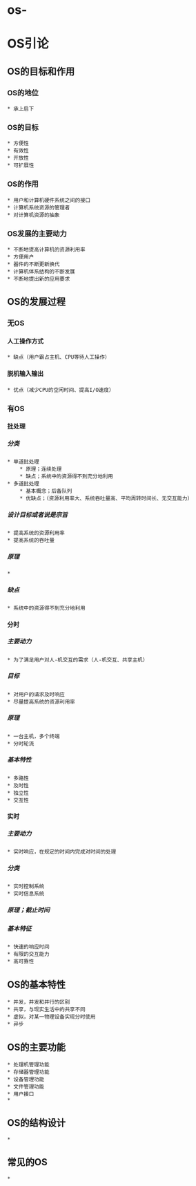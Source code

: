 # os-

# OS引论

## OS的目标和作用
### OS的地位
    * 承上启下
### OS的目标
    * 方便性
    * 有效性
    * 开放性
    * 可扩展性
### OS的作用
    * 用户和计算机硬件系统之间的接口
    * 计算机系统资源的管理者
    * 对计算机资源的抽象
### OS发展的主要动力
    * 不断地提高计算机的资源利用率
    * 方便用户
    * 器件的不断更新换代
    * 计算机体系结构的不断发展
    * 不断地提出新的应用要求
## OS的发展过程
### 无OS
#### 人工操作方式
    * 缺点（用户霸占主机、CPU等待人工操作）
#### 脱机输入输出
    * 优点（减少CPU的空闲时间、提高I/O速度）
### 有OS
#### 批处理
##### 分类
    * 单道批处理
        * 原理；连续处理
        * 缺点；系统中的资源得不到充分地利用
    * 多道批处理
        * 基本概念；后备队列
        * 优缺点；（资源利用率大、系统吞吐量高、平均周转时间长、无交互能力）
##### 设计目标或者说是宗旨
    * 提高系统的资源利用率
    * 提高系统的吞吐量
##### 原理
    * 
##### 缺点
    * 系统中的资源得不到充分地利用
#### 分时
##### 主要动力
    * 为了满足用户对人-机交互的需求（人-机交互、共享主机）
##### 目标
    * 对用户的请求及时响应
    * 尽量提高系统的资源利用率
##### 原理
    * 一台主机，多个终端
    * 分时轮流
##### 基本特性
    * 多路性
    * 及时性
    * 独立性
    * 交互性
#### 实时
##### 主要动力
    * 实时响应，在规定的时间内完成对时间的处理
##### 分类
    * 实时控制系统
    * 实时信息系统
##### 原理；截止时间
##### 基本特征
    * 快速的响应时间
    * 有限的交互能力
    * 高可靠性
## OS的基本特性
    * 并发，并发和并行的区别
    * 共享，与现实生活中的共享不同
    * 虚拟，对某一物理设备实现分时使用
    * 异步
## OS的主要功能
    * 处理机管理功能
    * 存储器管理功能
    * 设备管理功能
    * 文件管理功能
    * 用户接口
    * 
## OS的结构设计
    * 
## 常见的OS
    * 
